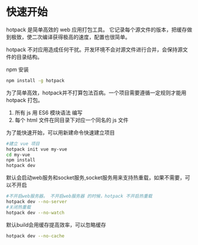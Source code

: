 # 快速开始

hotpack 是简单高效的 web 应用打包工具。 它记录每个源文件的版本，把缓存做到极致，使二次编译获得极高的速度，配置也很简单。

hotpack 不对应用造成任何干扰。开发环境不会对源文件进行合并，会保持源文件的目录结构。
 
npm 安装

``` bash
npm install -g hotpack
```

为了简单高效，hotpack并不打算包法百病。一个项目需要遵循一定规则才能用 hotpack 打包。

1. 所有 js 用 ES6 模块语法 编写
2. 每个 html 文件在同目录下对应一个同名的 js 文件

为了能快速开始，可以用新建命令快速建立项目

``` bash
#建立 vue 项目
hotpack init vue my-vue
cd my-vue
npm install
hotpack dev
```
默认会启动web服务和socket服务,socket服务用来支持热重载，如果不需要，可以不开启

``` bash
#不开启web服务器。 不开启web服务器 的时候，hotpack 不开启热重载
hotpack dev --no-server
#关闭热重载
hotpack dev --no-watch
```

默认build会用缓存提高效率，可以忽略缓存

``` bash
hotpack dev --no-cache
```